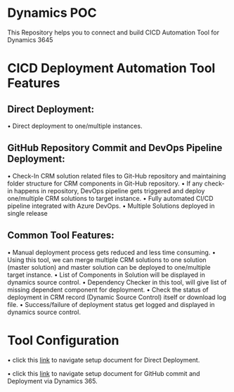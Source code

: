 # Dynamics POC

This Repository helps you to connect and build CICD Automation Tool for Dynamics 3645
  
# CICD Deployment Automation Tool Features
## Direct Deployment:
•	Direct deployment to one/multiple instances.
## GitHub Repository Commit and DevOps Pipeline Deployment:
•	Check-In CRM solution related files to Git-Hub repository and maintaining folder structure for CRM components in Git-Hub repository.
•	If any check-in happens in repository, DevOps pipeline gets triggered and deploy one/multiple CRM solutions to target instance.
•	Fully automated CI/CD pipeline integrated with Azure DevOps.
•	Multiple Solutions deployed in single release
## Common Tool Features:
•	Manual deployment process gets reduced and less time consuming.
•	Using this tool, we can merge multiple CRM solutions to one solution (master solution) and master solution can be deployed to one/multiple target instance.
•	List of Components in Solution will be displayed in dynamics source control.
•	Dependency Checker in this tool, will give list of missing dependent component for deployment. 
•	Check the status of deployment in CRM record (Dynamic Source Control) itself or download log file.
•	Success/failure of deployment status get logged and displayed in dynamics source control.

# Tool Configuration
• click this [link]( https://github.com/amrullah08/DynamicsPOC/blob/master/CRM%20Solution%20Manager/Documents/Work%20Instructions%20for%20Direct%20Deployment%20UCI.docx) to navigate setup document for Direct Deployment.

• click this [link]( https://github.com/amrullah08/DynamicsPOC/blob/master/CRM%20Solution%20Manager/Documents/Work%20Instructions%20for%20GitHub%20commit%20and%20Deployment%20via%20DevOps%20in%20UCI.docx) to navigate setup document for GitHub commit and Deployment via Dynamics 365.



